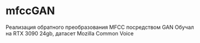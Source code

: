 # mfccGAN
Реализация обратного преобразования MFCC посредством GAN
Обучал на RTX 3090 24gb, датасет Mozilla Common Voice

